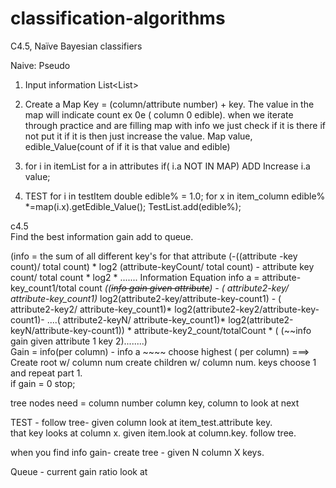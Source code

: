 # classification-algorithms
C4.5, Naïve Bayesian classifiers

Naive: Pseudo 
1) Input information List<List<Char>> 
2) Create a Map   Key = (column/attribute number) + key.  The value in the map will indicate count
ex  0e ( column 0 edible).  when we iterate through practice and are filling map with info we just check if it is there if not put it if it is then just increase the value.
Map<column atribute>  value, edible_Value(count of if it is that value and edible)

3) for i in itemList
      for a in attributes 
          if( i.a NOT IN MAP) ADD 
        Increase i.a value;
4) TEST
  for i in testItem
      double edible% = 1.0;
      for x in item_column
        edible% *=map(i.x).getEdible_Value();
      TestList.add(edible%);  

c4.5  
Find the best information gain add to queue.    

(info = the sum of all different key's for that attribute  (-((attribute -key count)/ total count) * log2 (attribute-keyCount/ total count) - attribute key count/ total count * log2 * .......
Information Equation
info a  =   attribute-key_count1/total count *((~~info gain given attribute~~) - ( attribute2-key/ attribute-key_count1)* log2(attribute2-key/attribute-key-count1) -  ( attribute2-key2/ attribute-key_count1)* log2(attribute2-key2/attribute-key-count1)- ....( attribute2-keyN/ attribute-key_count1)* log2(attribute2-keyN/attribute-key-count1)) * attribute-key2_count/totalCount * ( (~~info gain given attribute 1 key 2)........)    
Gain = info(per column) - info a ~~~~ choose highest ( per column)   ===> Create root w/ column num
      create children w/ column num. keys
      choose 1 and repeat part 1.   
if gain = 0 stop;

tree nodes need =  column number column key, column to look at next


TEST - follow tree- given column look at item_test.attribute key.  
that key looks at column x. given item.look at column.key. follow tree.  


when you find info gain- create tree - given N column X keys. 

Queue - current gain ratio
look at 






